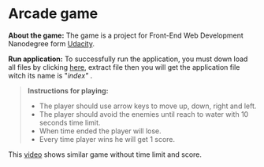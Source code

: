 

Arcade game 
===========

**About the game:**
The game is a project for Front-End Web Development Nanodegree form [Udacity][1].

**Run application:**
To successfully run the application, you must down load all files by clicking [here][3], extract file then you will get the application file witch its name is "*index"* .

> **Instructions for playing:**
> - The player should use arrow keys to move up, down, right and left.
> - The player should avoid the enemies until reach to water with 10 seconds time limit.
> - When time ended the player will lose.
> - Every time player wins he will get 1 score.

This [video][2] shows similar game without time limit and score. 



  [1]: https://www.udacity.com/ 
  [2]: https://www.youtube.com/watch?v=SxeHV1kt7iU&feature=youtu.be
  [3]: https://github.com/SafiahAlsalem/Arcade-game/archive/master.zip
